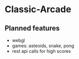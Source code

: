 # Classic-Arcade

## Planned features
- webgl
- games: asteoids, snake, pong
- rest api calls for high scores
